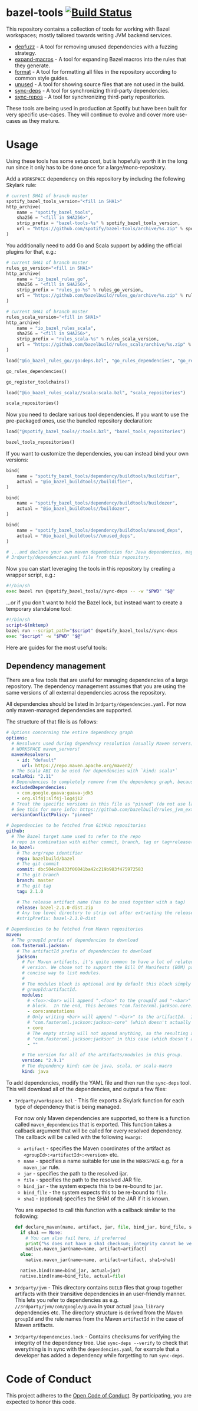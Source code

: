 # bazel-tools [![Build Status](https://travis-ci.org/spotify/bazel-tools.svg?branch=master)](https://travis-ci.org/spotify/bazel-tools)

This repository contains a collection of tools for working with Bazel workspaces; mostly tailored
towards writing JVM backend services.

  - [depfuzz](depfuzz) - A tool for removing unused dependencies with a fuzzing strategy.
  - [expand-macros](expand-macros) - A tool for expanding Bazel macros into the rules that they
    generate.
  - [format](format) - A tool for formatting all files in the repository according to common style
    guides.
  - [unused](unused) - A tool for showing source files that are not used in the build.
  - [sync-deps](sync-deps) - A tool for synchronizing third-party dependencies.
  - [sync-repos](sync-repos) - A tool for synchronizing third-party repositories.

These tools are being used in production at Spotify but have been built for very specific use-cases.
They will continue to evolve and cover more use-cases as they mature.

# Usage

Using these tools has some setup cost, but is hopefully worth it in the long run since it only has
to be done once for a large/mono-repository.

Add a `WORKSPACE` dependency on this repository by including the following Skylark rule:

```python
# current SHA1 of branch master
spotify_bazel_tools_version="<fill in SHA1>"
http_archive(
    name = "spotify_bazel_tools",
    sha256 = "<fill in SHA256>",
    strip_prefix = "bazel-tools-%s" % spotify_bazel_tools_version,
    url = "https://github.com/spotify/bazel-tools/archive/%s.zip" % spotify_bazel_tools_version,
)
```

You additionally need to add Go and Scala support by adding the official plugins for that, e.g.:

```python
# current SHA1 of branch master
rules_go_version="<fill in SHA1>"
http_archive(
    name = "io_bazel_rules_go",
    sha256 = "<fill in SHA256>",
    strip_prefix = "rules_go-%s" % rules_go_version,
    url = "https://github.com/bazelbuild/rules_go/archive/%s.zip" % rules_go_version,
)

# current SHA1 of branch master
rules_scala_version="<fill in SHA1>"
http_archive(
    name = "io_bazel_rules_scala",
    sha256 = "<fill in SHA256>",
    strip_prefix = "rules_scala-%s" % rules_scala_version,
    url = "https://github.com/bazelbuild/rules_scala/archive/%s.zip" % rules_scala_version,
)

load("@io_bazel_rules_go//go:deps.bzl", "go_rules_dependencies", "go_register_toolchains")

go_rules_dependencies()

go_register_toolchains()

load("@io_bazel_rules_scala//scala:scala.bzl", "scala_repositories")

scala_repositories()
```

Now you need to declare various tool dependencies.  If you want to use the pre-packaged ones, use
the bundled repository declaration:

```python
load("@spotify_bazel_tools//:tools.bzl", "bazel_tools_repositories")

bazel_tools_repositories()
```

If you want to customize the dependencies, you can instead bind your own versions:

```python
bind(
    name = "spotify_bazel_tools/dependency/buildtools/buildifier",
    actual = "@io_bazel_buildtools//buildifier",
)

bind(
    name = "spotify_bazel_tools/dependency/buildtools/buildozer",
    actual = "@io_bazel_buildtools//buildozer",
)

bind(
    name = "spotify_bazel_tools/dependency/buildtools/unused_deps",
    actual = "@io_bazel_buildtools//unused_deps",
)

# ...and declare your own maven dependencies for Java dependencies, maybe by copy-pasting the
# 3rdparty/dependencies.yaml file from this repository.
```

Now you can start leveraging the tools in this repository by creating a wrapper script, e.g.:

```bash
#!/bin/sh
exec bazel run @spotify_bazel_tools//sync-deps -- -w "$PWD" "$@"
```

...or if you don't want to hold the Bazel lock, but instead want to create a temporary standalone
tool:

```bash
#!/bin/sh
script=$(mktemp)
bazel run --script_path="$script" @spotify_bazel_tools//sync-deps
exec "$script" -w "$PWD" "$@"
```

Here are guides for the most useful tools:

## Dependency management

There are a few tools that are useful for managing dependencies of a large repository.  The
dependency management assumes that you are using the same versions of all external dependencies
across the repository.

All dependencies should be listed in `3rdparty/dependencies.yaml`.  For now only maven-managed
dependencies are supported.

The structure of that file is as follows:

```yaml
# Options concerning the entire dependency graph
options:
  # Resolvers used during dependency resolution (usually Maven servers). Does not need to match your
  # WORKSPACE maven_servers!
  mavenResolvers:
    - id: "default"
      url: https://repo.maven.apache.org/maven2/
  # The Scala ABI to be used for dependencies with `kind: scala*`
  scalaAbi: "2.11"
  # Dependencies to completely remove from the dependency graph, because they are not needed.
  excludedDependencies:
    - com.google.guava:guava-jdk5
    - org.slf4j:slf4j-log4j12
  # Treat the specific versions in this file as "pinned" (do not use later versions)
  # See this for more info: https://github.com/bazelbuild/rules_jvm_external#resolving-user-specified-and-transitive-dependency-version-conflicts
  versionConflictPolicy: "pinned"

# Dependencies to be fetched from GitHub repositories
github:
  # The Bazel target name used to refer to the repo
  # repo in combination with either commit, branch, tag or tag+release(+stripPrefix)
  io_bazel:
    # The org/repo identifier
    repo: bazelbuild/bazel
    # The git commit
    commit: dbc504c8a033f06041ba42c219b983f475972583
    # The git branch
    branch: master
    # The git tag
    tag: 2.1.0

    # The release artifact name (has to be used together with a tag)
    release: bazel-2.1.0-dist.zip
    # Any top level directory to strip out after extracting the release
    #stripPrefix: bazel-2.1.0-dist

# Dependencies to be fetched from Maven repositories
maven:
  # The groupId prefix of dependencies to download
  com.fasterxml.jackson:
    # The artifactId prefix of dependencies to download
    jackson:
      # For Maven artifacts, it's quite common to have a lot of related artifacts with the same
      # version. We chose not to support the Bill Of Manifests (BOM) pattern, and instead use a more
      # concise way to list modules.
      #
      # The modules block is optional and by default this block simply includes the artifact
      # groupId:artifactId.
      modules:
        # <foo>:<bar> will append ".<foo>" to the groupId and "-<bar>" to the artifactId of this
        # block.  In the end, this becomes "com.fasterxml.jackson.core:jackson-annotations"
        - core:annotations
        # Only writing <bar> will append "-<bar>" to the artifactId.  In the end, this becomes
        # "com.fasterxml.jackson:jackson-core" (which doesn't actually exist).
        - core
        # The empty string will not append anything, so the resulting artifact would become
        # "com.fasterxml.jackson:jackson" in this case (which doesn't actually exist).
        - ""

      # The version for all of the artifacts/modules in this group.
      version: "2.9.1"
      # The dependency kind; can be java, scala, or scala-macro
      kind: java
```

To add dependencies, modify the YAML file and then run the `sync-deps` tool.  This will download all
of the dependencies, and output a few files:

  - `3rdparty/workspace.bzl` - This file exports a Skylark function for each type of dependency that
    is being managed.

    For now only Maven dependencies are supported, so there is a function called
    `maven_dependencies` that is exported.  This function takes a callback argument that will be
    called for every resolved dependency.  The callback will be called with the following `kwargs`:

      - `artifact` - specifies the Maven coordinates of the artifact as
        `<groupId>:<artifactId>:<version>` etc.
      - `name` - specifies a name suitable for use in the `WORKSPACE` e.g. for a `maven_jar` rule.
      - `jar` - specifies the path to the resolved ijar.
      - `file` - specifies the path to the resolved JAR file.
      - `bind_jar` - the system expects this to be re-bound to `jar`.
      - `bind_file` - the system expects this to be re-bound to `file`.
      - `sha1` - (optional) specifies the SHA1 of the JAR if it is known.

    You are expected to call this function with a callback similar to the following:

    ```python
    def declare_maven(name, artifact, jar, file, bind_jar, bind_file, sha1=None):
      if sha1 == None:
        # You can also fail here, if preferred
        print("%s does not have a sha1 checksum; integrity cannot be verified" % artifact)
        native.maven_jar(name=name, artifact=artifact)
      else:
        native.maven_jar(name=name, artifact=artifact, sha1=sha1)

      native.bind(name=bind_jar, actual=jar)
      native.bind(name=bind_file, actual=file)
    ```
  - `3rdparty/jvm` - This directory contains `BUILD` files that group together artifacts with their
    transitive dependencies in an user-friendly manner.  This lets you refer to dependencies as e.g.
    `//3rdparty/jvm/com/google/guava` in your actual `java_library` dependencies etc.  The directory
    structure is derived from the Maven `groupId` and the rule names from the Maven `artifactId` in
    the case of Maven artifacts.
  - `3rdparty/dependencies.lock` - Contains checksums for verifying the integrity of the dependency
    tree.  Use `sync-deps --verify` to check that everything is in sync with the
    `dependencies.yaml`, for example that a developer has added a dependency while forgetting to run
    `sync-deps`.

# Code of Conduct

This project adheres to the [Open Code of Conduct][code-of-conduct]. By participating, you are
expected to honor this code.

[code-of-conduct]: https://github.com/spotify/code-of-conduct/blob/master/code-of-conduct.md

